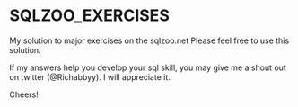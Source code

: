 # SQLZOO_EXERCISES
My solution to major exercises on the sqlzoo.net
Please feel free to use this solution.

If my answers help you develop your sql skill, you may give me a shout out on twitter (@Richabbyy). I will appreciate it.

Cheers!
